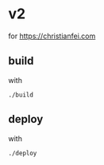 # v2

for https://christianfei.com

## build

with

```
./build
```

## deploy

with

```
./deploy
```

